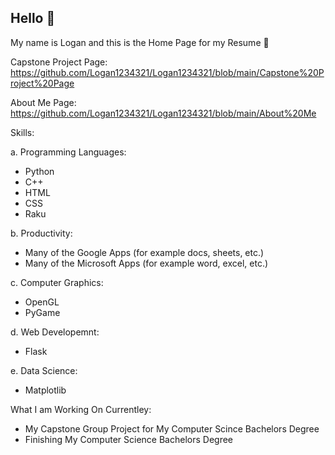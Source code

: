 ## Hello 🙂

My name is Logan and this is the Home Page for my Resume 📰

Capstone Project Page:
https://github.com/Logan1234321/Logan1234321/blob/main/Capstone%20Project%20Page

About Me Page:
https://github.com/Logan1234321/Logan1234321/blob/main/About%20Me

Skills:

a. Programming Languages:
  + Python
  + C++
  + HTML
  + CSS
  + Raku

b. Productivity:
  + Many of the Google Apps (for example docs, sheets, etc.)
  + Many of the Microsoft Apps (for example word, excel, etc.)

c. Computer Graphics:
  + OpenGL
  + PyGame

d. Web Developemnt:
  + Flask

e. Data Science:
  + Matplotlib


What I am Working On Currentley:
+ My Capstone Group Project for My Computer Scince Bachelors Degree
+ Finishing My Computer Science Bachelors Degree


